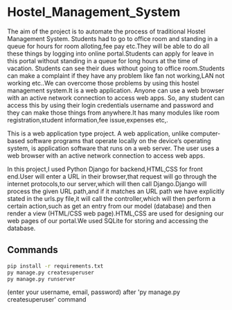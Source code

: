 # Hostel_Management_System
The aim of the project is to automate the process of traditional Hostel Management System. Students had to go to office room and standing in a queue for hours for room alloting,fee pay etc.They will be able to do all these things by logging into online portal.Students can apply for leave in this portal without standing in a queue for long hours at the time of vacation. Students can see their dues without going to office room.Students can make a complaint if they have any problem like fan not working,LAN not working etc..We can overcome those problems by using this hostel management system.It is a web application. Anyone can use a web browser with an active network connection to access web apps. So, any student can access this by using their login credentials username and password and they can make those things from anywhere.It has many modules like room registration,student information,fee issue,expenses etc,.

This is a web application type project. A web application, unlike computer-based software programs that operate locally on the device’s operating system, is application software that runs on a web server. The user uses a web browser with an active network connection to access web apps.

In this project,I used Python Django for backend,HTML,CSS for front end.User will enter a URL in their browser,that request will go through the internet protocols,to our server,which will then call Django.Django will process the given URL path,and if it matches an URL path we have explicitly stated in the urls.py file,it will call the controller,which will then perform a certain action,such as get an entry from our model (database) and then render a view (HTML/CSS web page).HTML,CSS are used for designing our web pages of our portal.We used SQLite for storing and accessing the database.

## Commands
```bash
pip install -r requirements.txt
py manage.py createsuperuser
py manage.py runserver
```
(enter your username, email, password) after 'py manage.py createsuperuser' command